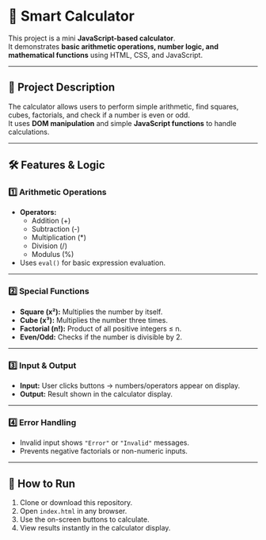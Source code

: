 # 🧮 Smart Calculator

This project is a mini **JavaScript-based calculator**.  
It demonstrates **basic arithmetic operations, number logic, and mathematical functions** using HTML, CSS, and JavaScript.

---

## 📝 Project Description

The calculator allows users to perform simple arithmetic, find squares, cubes, factorials, and check if a number is even or odd.  
It uses **DOM manipulation** and simple **JavaScript functions** to handle calculations.

---

## 🛠 Features & Logic

### 1️⃣ Arithmetic Operations
- **Operators:**
  - Addition (+)
  - Subtraction (-)
  - Multiplication (*)
  - Division (/)
  - Modulus (%)
- Uses `eval()` for basic expression evaluation.

---

### 2️⃣ Special Functions
- **Square (x²):** Multiplies the number by itself.  
- **Cube (x³):** Multiplies the number three times.  
- **Factorial (n!):** Product of all positive integers ≤ n.  
- **Even/Odd:** Checks if the number is divisible by 2.  

---

### 3️⃣ Input & Output
- **Input:** User clicks buttons → numbers/operators appear on display.  
- **Output:** Result shown in the calculator display.  

---

### 4️⃣ Error Handling
- Invalid input shows `"Error"` or `"Invalid"` messages.  
- Prevents negative factorials or non-numeric inputs.

---

## 🚀 How to Run
1. Clone or download this repository.  
2. Open `index.html` in any browser.  
3. Use the on-screen buttons to calculate.  
4. View results instantly in the calculator display.  

